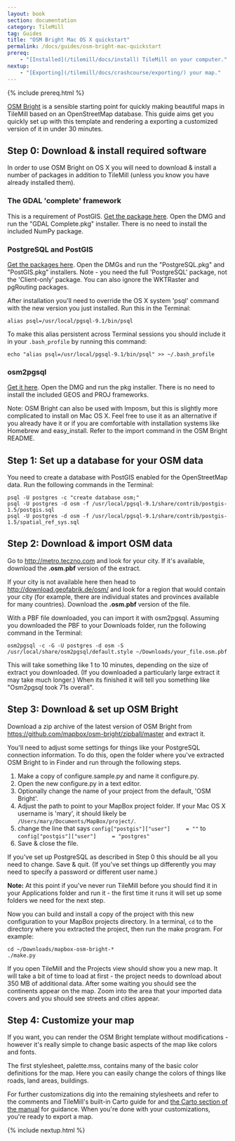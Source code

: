 ```yaml
---
layout: book
section: documentation
category: TileMill
tag: Guides
title: "OSM Bright Mac OS X quickstart"
permalink: /docs/guides/osm-bright-mac-quickstart
prereq:
    - "[Installed](/tilemill/docs/install) TileMill on your computer."
nextup:
    - "[Exporting](/tilemill/docs/crashcourse/exporting/) your map."
---
```


{% include prereq.html %}

[OSM Bright](https://github.com/mapbox/osm-bright) is a sensible starting point for quickly making beautiful maps in TileMill based on an OpenStreetMap database. This guide aims get you quickly set up with this template and rendering a exporting a customized version of it in under 30 minutes.

## Step 0: Download & install required software

In order to use OSM Bright on OS X you will need to download & install a number of packages in addition to TileMill (unless you know you have already installed them).

### The GDAL 'complete' framework

This is a requirement of PostGIS. [Get the package here](http://www.kyngchaos.com/software/frameworks#gdal_complete). Open the DMG and run the "GDAL Complete.pkg" installer. There is no need to install the included NumPy package.

### PostgreSQL and PostGIS

[Get the packages here](http://www.kyngchaos.com/software:postgres). Open the DMGs and run the "PostgreSQL.pkg" and "PostGIS.pkg" installers. Note - you need the full 'PostgreSQL' package, not the 'Client-only' package. You can also ignore the WKTRaster and pgRouting packages.

After installation you'll need to override the OS X system 'psql' command with the new version you just installed. Run this in the Terminal:

    alias psql=/usr/local/pgsql-9.1/bin/psql

To make this alias persistent across Terminal sessions you should include it in your `.bash_profile` by running this command:

    echo "alias psql=/usr/local/pgsql-9.1/bin/psql" >> ~/.bash_profile

### osm2pgsql

[Get it here](http://dbsgeo.com/downloads/#osm2pgsql). Open the DMG and run the pkg installer. There is no need to install the included GEOS and PROJ frameworks.

Note: OSM Bright can also be used with Imposm, but this is slightly more complicated to install on Mac OS X. Feel free to use it as an alternative if you already have it or if you are comfortable with installation systems like Homebrew and easy\_install. Refer to the import command in the OSM Bright README. 

## Step 1: Set up a database for your OSM data

You need to create a database with PostGIS enabled for the OpenStreetMap data. Run the following commands in the Terminal:

    psql -U postgres -c "create database osm;"
    psql -U postgres -d osm -f /usr/local/pgsql-9.1/share/contrib/postgis-1.5/postgis.sql
    psql -U postgres -d osm -f /usr/local/pgsql-9.1/share/contrib/postgis-1.5/spatial_ref_sys.sql

## Step 2: Download & import OSM data

Go to <http://metro.teczno.com> and look for your city. If it's available, download the **.osm.pbf** version of the extract.

If your city is not available here then head to <http://download.geofabrik.de/osm/> and look for a region that would contain your city (for example, there are individual states and provinces available for many countries). Download the **.osm.pbf** version of the file.

With a PBF file downloaded, you can import it with osm2pgsql. Assuming you downloaded the PBF to your Downloads folder, run the following command in the Terminal:

    osm2pgsql -c -G -U postgres -d osm -S /usr/local/share/osm2pgsql/default.style ~/Downloads/your_file.osm.pbf

This will take something like 1 to 10 minutes, depending on the size of extract you downloaded. (If you downloaded a particularly large extract it may take much longer.) When its finished it will tell you something like "Osm2pgsql took 71s overall".

## Step 3: Download & set up OSM Bright

Download a zip archive of the latest version of OSM Bright from <https://github.com/mapbox/osm-bright/zipball/master> and extract it.

You'll need to adjust some settings for things like your PostgreSQL connection information. To do this, open the folder where you've extracted OSM Bright to in Finder and run through the following steps.

1. Make a copy of configure.sample.py and name it configure.py.
2. Open the new configure.py in a text editor.
3. Optionally change the name of your project from the default, 'OSM Bright'.
4. Adjust the path to point to your MapBox project folder. If your Mac OS X username is 'mary', it should likely be `/Users/mary/Documents/MapBox/project/`.
5. change the line that says `config["postgis"]["user"]     = ""` to `config["postgis"]["user"]     = "postgres"`
6. Save & close the file.

If you've set up PostgreSQL as described in Step 0 this should be all you need to change. Save & quit. (If you've set things up differently you may need to specify a password or different user name.)

**Note:** At this point if you've never run TileMill before you should find it in your Applications folder and run it - the first time it runs it will set up some folders we need for the next step.

Now you can build and install a copy of the project with this new configuration to your MapBox projects directory. In a terminal, `cd` to the directory where you extracted the project, then run the make program. For example:

    cd ~/Downloads/mapbox-osm-bright-*
    ./make.py

If you open TileMill and the Projects view should show you a new map. It will take a bit of time to load at first - the project needs to download about 350 MB of additional data. After some waiting you should see the continents appear on the map. Zoom into the area that your imported data covers and you should see streets and cities appear.

## Step 4: Customize your map

If you want, you can render the OSM Bright template without modifications - however it's really simple to change basic aspects of the map like colors and fonts.

The first stylesheet, palette.mss, contains many of the basic color definitions for the map. Here you can easily change the colors of things like roads, land areas, buildings.

For further customizations dig into the remaining stylesheets and refer to the comments and TileMill's built-in Carto guide for and [the Carto section of the manual](/tilemill/docs/manual/carto/) for guidance. When you're done with your customizations, you're ready to export a map. 

{% include nextup.html %}
